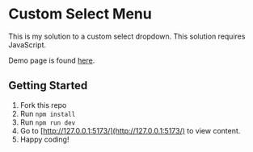 # Custom Select Menu

This is my solution to a custom select dropdown. This solution requires JavaScript.

Demo page is found [here](https://davinaleong.github.io/proj-custom-select-menu/).

## Getting Started

1. Fork this repo
2. Run `npm install`
3. Run `npm run dev`
4. Go to [http://127.0.0.1:5173/](http://127.0.0.1:5173/) to view content.
5. Happy coding!
